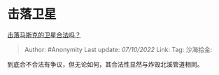 # 击落卫星
[击落马斯克的卫星合法吗？](https://www.zhihu.com/question/530087022/answer/2699189469)

> Author: #Anonymity
> Last update: *07/10/2022*
> Link:
> Tag:
> 沙海拾金:

到底合不合法有争议，但无论如何，其合法性显然与炸毁北溪管道相同。